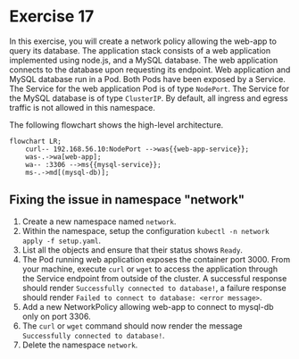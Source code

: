 # Exercise 17

In this exercise, you will create a network policy allowing the web-app to query its database. The application stack consists of a web application implemented using node.js, and a MySQL database. The web application connects to the database upon requesting its endpoint. Web application and MySQL database run in a Pod. Both Pods have been exposed by a Service. The Service for the web application Pod is of type `NodePort`. The Service for the MySQL database is of type `ClusterIP`. By default, all ingress and egress traffic is not allowed in this namespace.

The following flowchart shows the high-level architecture.

```mermaid
flowchart LR;
    curl-- 192.168.56.10:NodePort -->was{{web-app-service}};
    was-.->wa[web-app];
    wa-- :3306 -->ms{{mysql-service}};
    ms-.->md[(mysql-db)];
```

## Fixing the issue in namespace "network"

1. Create a new namespace named `network`.
2. Within the namespace, setup the configuration `kubectl -n network apply -f setup.yaml`.
3. List all the objects and ensure that their status shows `Ready`.
4. The Pod running web application exposes the container port 3000. From your machine, execute `curl` or `wget` to access the application through the Service endpoint from outside of the cluster. A successful response should render `Successfully connected to database!`, a failure response should render `Failed to connect to database: <error message>`.
5. Add a new NetworkPolicy allowing web-app to connect to mysql-db only on port 3306.
6. The `curl` or `wget` command should now render the message `Successfully connected to database!`.
7. Delete the namespace `network`.
